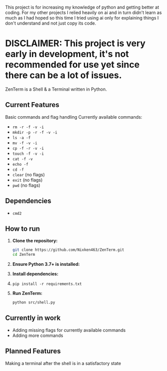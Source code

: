 This project is for increasing my knowledge of python and getting better at coding. For my other projects I relied heavily on ai and in turn didn't learn as much as I had hoped so this time
I tried using ai only for explaining things I don't understand and not just copy its code.


# DISCLAIMER: This project is very early in development, it's not recommended for use yet since there can be a lot of issues.





ZenTerm is a Shell & a Terminal written in Python.

## Current Features
Basic commands and flag handling
Currently available commands:

* `rm -r -f -v -i`
* `mkdir -p -r -f -v -i`
* `ls -a -f`
* `mv -f -v -i`
* `cp -f -r -v -i`
* `touch -f -v -i`
* `cat -f -v`
* `echo -f`
* `cd -f`
* `clear` (no flags)
* `exit` (no flags)
* `pwd` (no flags)



## Dependencies
* `cmd2`

## How to run
1.  **Clone the repository:**
    ```bash
    git clone https://github.com/Nixken463/ZenTerm.git
    cd ZenTerm
    ```

2.  **Ensure Python 3.7+ is installed:**
  
3.  **Install dependencies:**
4.  ```
    pip install -r requirements.txt 
    ```

5.  **Run ZenTerm:**
    
    ```bash
    python src/shell.py
    ```

## Currently in work
* Adding missing flags for currently available commands 
* Adding more commands

## Planned Features
Making a terminal after the shell is in a satisfactory state


